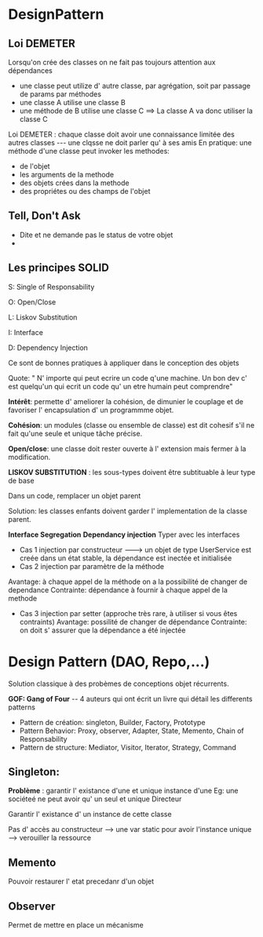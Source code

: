 # DesignPattern

## Loi DEMETER
Lorsqu'on crée des classes on ne fait pas toujours attention aux dépendances
- une classe peut utilize d' autre classe, par agrégation, soit par passage de params par méthodes
- une classe A utilise une classe B
- une méthode de B utilise une classe C ==> La classe A va donc utiliser la classe C

 Loi DEMETER : chaque classe doit avoir une connaissance limitée des autres classes
 --- une clqsse ne doit parler qu' à ses amis
 En pratique: une méthode d'une classe peut invoker les methodes:
 - de l'objet
 - les arguments de la methode
 - des objets crées dans la methode
 - des propriétes ou des champs de l'objet

## Tell, Don't Ask
- Dite et ne demande pas le status de votre objet
- 

## Les principes SOLID 
S: Single of Responsability

O: Open/Close

L: Liskov Substitution

I: Interface

D: Dependency Injection

Ce sont de bonnes pratiques à appliquer dans le conception des objets

Quote: " N' importe qui peut ecrire un code q'une machine. Un bon dev c' est quelqu'un qui ecrit un code qu' un etre humain peut comprendre"

**Intérêt**: permette d' ameliorer la cohésion, de dimunier le couplage et de favoriser l' encapsulation d' un programmme objet.

**Cohésion**: un modules (classe ou ensemble de classe) est dit cohesif s'il ne fait qu'une seule et unique tâche précise.

**Open/close**: une classe doit rester ouverte à l' extension mais fermer à la modification.

**LISKOV SUBSTITUTION** : les sous-types doivent être subtituable à leur type de base

Dans un code, remplacer un objet parent


Solution: les classes enfants doivent garder l' implementation de la classe parent.

**Interface Segregation**
**Dependancy injection** Typer avec les interfaces
- Cas 1  injection par constructeur ---> un objet de type UserService est creée dans un état stable, la dépendance est inectée et initialisée
- Cas 2  injection par paramètre de la méthode

Avantage: à chaque appel de la méthode on a la possibilité de changer de dependance
Contrainte: dépendance à fournir à chaque appel de la methode

- Cas 3 injection par setter (approche très rare, à utiliser si vous êtes contraints)
Avantage: possilité de changer de dépendance
Contrainte: on doit s' assurer que la dépendance a été injectée



# Design Pattern (DAO, Repo,...)
Solution classique à des probèmes de conceptions objet récurrents.

**GOF: Gang of Four** -- 4 auteurs qui ont écrit un livre qui détail les differents patterns

- Pattern de création: singleton, Builder, Factory, Prototype
- Pattern Behavior: Proxy, observer, Adapter, State, Memento, Chain of Responsability
- Pattern de structure: Mediator, Visitor, Iterator, Strategy, Command

## Singleton:
**Problème** : garantir l' existance d'une et unique instance d'une 
Eg: une sociéteé ne peut avoir qu' un seul et unique Directeur 

Garantir l' existance d' un instance de cette classe

Pas d' accès au constructeur --> une var static pour avoir l'instance unique --> verouiller la ressource


## Memento
Pouvoir restaurer l' etat precedanr d'un objet

## Observer 
Permet de mettre en place un mécanisme















